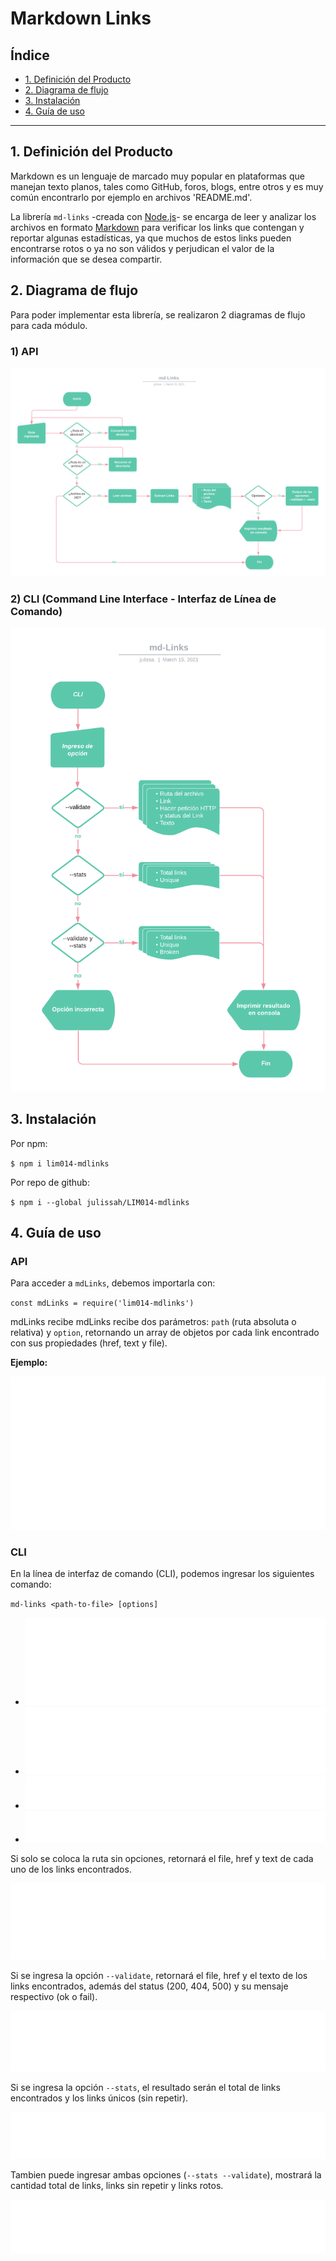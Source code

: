 # Markdown Links

## Índice

* [1. Definición del Producto](#1-definición-del-producto)
* [2. Diagrama de flujo](#2-diagrama-de-flujo)
* [3. Instalación](#3-instalación)
* [4. Guía de uso](#4-guía-de-uso)


***



## 1. Definición del Producto

Markdown es un lenguaje de marcado muy popular en plataformas que manejan texto planos, tales como GitHub, foros, blogs, entre otros y es muy común encontrarlo por ejemplo en archivos 'README.md'.

La librería `md-links` -creada con [Node.js](https://nodejs.org/)- se encarga de leer y analizar los archivos en formato
[Markdown](https://es.wikipedia.org/wiki/Markdown)  para verificar los links que contengan y reportar algunas estadísticas, ya que muchos de estos links pueden encontrarse rotos o ya no son válidos y perjudican el valor de la información que se desea compartir.

## 2. Diagrama de flujo
Para poder implementar esta librería, se realizaron 2 diagramas de flujo para cada módulo.

### 1) API

![](./img/DF-API.png)

### 2) CLI (Command Line Interface - Interfaz de Línea de Comando)

![](./img/DF-CLI.png)

## 3. Instalación

Por npm:

`$ npm i lim014-mdlinks`

Por repo de github:

`$ npm i --global julissah/LIM014-mdlinks`

## 4. Guía de uso

### API

Para acceder a `mdLinks`, debemos importarla con:

`const mdLinks = require('lim014-mdlinks')`

mdLinks recibe
mdLinks recibe dos parámetros: `path` (ruta absoluta o relativa) y `option`, retornando un array de objetos por cada link encontrado con sus propiedades (href, text y file).


**Ejemplo:**

![](./img/resultados.svg)


### CLI
En la línea de interfaz de comando (CLI), podemos ingresar los siguientes comando:

`md-links <path-to-file> [options]`

* ![](./img/route.svg)
* ![](./img/validate.svg)
* ![](./img/stats.svg)
* ![](./img/validateStats.svg)

Si solo se coloca la ruta sin opciones, retornará el file, href y text de cada uno de los links encontrados.

![](./img/routeR.svg)


Si se ingresa la opción `--validate`, retornará el file, href y el texto de los links encontrados, además del status (200, 404, 500) y su mensaje respectivo (ok o fail).

![](./img/validateR.svg)

Si se ingresa la opción `--stats`, el resultado serán el total de links encontrados y los links únicos (sin repetir).

![](./img/statsR.svg)

Tambien puede ingresar ambas opciones (`--stats --validate`), mostrará la cantidad total de links, links sin repetir y links rotos.

![](./img/validateStatsR.svg)


